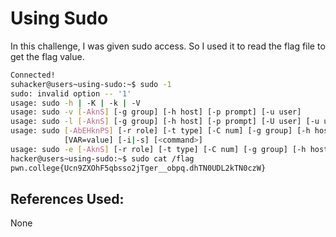 # Using Sudo
In this challenge, I was given sudo access. So I used it to read the flag file to get the flag value.

```bash
Connected!
suhacker@users~using-sudo:~$ sudo -1
sudo: invalid option -- '1'
usage: sudo -h | -K | -k | -V
usage: sudo -v [-AknS] [-g group] [-h host] [-p prompt] [-u user]
usage: sudo -l [-AknS] [-g group] [-h host] [-p prompt] [-U user] [-u user] [command]
usage: sudo [-AbEHknPS] [-r role] [-t type] [-C num] [-g group] [-h host] [-p prompt] [-T timeout] [-u user]
            [VAR=value] [-i|-s] [<command>]
usage: sudo -e [-AknS] [-r role] [-t type] [-C num] [-g group] [-h host] [-p prompt] [-T timeout] [-u user] file ...
hacker@users~using-sudo:~$ sudo cat /flag
pwn.college{Ucn9ZXOhF5qbsso2jTger__obpq.dhTN0UDL2kTN0czW}
```

## References Used:
None
